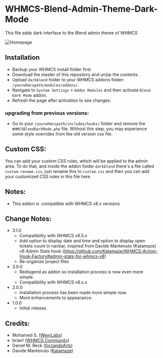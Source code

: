 # WHMCS-Blend-Admin-Theme-Dark-Mode
This file adds dark interface to the Blend admin theme of WHMCS

![Homepage](https://raw.githubusercontent.com/WevrLabs-Group/WHMCS-Blend-Admin-Theme-Dark-Mode/master/screenshots/admin-homepage.png)

## Installation
* Backup your WHMCS install folder first.
* Download the master of this repository and unzip the contents.
* Upload `darkblend` folder to your WHMCS addons folder: `/yourwhmcspath/modules/addons/`.
* Navigate to `System Settings` > `Addon Modules` and then activate `Blend Dark Mode` addon.
* Refresh the page after activation to see changes.

### upgrading from previous versions:
* Go to your `/yourwhmcspath/includes/hooks/` folder and remove the `WHMCSBlendDarkMode.php` file. Without this step, you may experience some style overrides from the old version css file.

## Custom CSS:
You can add your custom CSS rules, which will be applied to the admin area. To do that, and inside the addon folder `darkblend` there's a file called `custom-rename.css`, just rename this to `custom.css` and then you can add your customized CSS rules in this file here.

## Notes:
* This addon is .compatible with WHMCS v8.x versions

## Change Notes:
- 3.1.0
    - Compatibility with WHMCS v8.5.x
    - Add option to display date and time and option to display open tickets count in navbar, inspired from Davide Mantenuto (Katamaze) v8 Admin Stats hook (https://github.com/Katamaze/WHMCS-Action-Hook-Factory#admin-stats-for-whmcs-v8)
    - Re-organize project files
- 3.0.0
    - Redisgend as addon so installation process is now even more simple.
    - Compatibility with WHMCS v8.x.x
- 2.0.0
    - Installation process has been made more simple now.
    - More enhancements to appearance.
- 1.0.0
    - Initial release.

## Credits:
* Mohamed S. ([WevrLabs](https://wevrlabs.net))
* brian! ([WHMCS Community](https://whmcs.community/profile/210329-brian/))
* Daniel M. Reck ([forzandoArts](https://forzando.art/digital))
* Davide Mantenuto ([Katamaze](https://katamaze.com))
